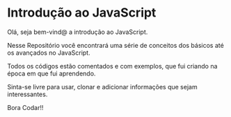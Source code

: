 # Introdução ao JavaScript
Olá, seja bem-vind@ a introdução ao JavaScript.

Nesse Repositório você encontrará uma série de conceitos dos básicos até os avançados no JavaScript.

Todos os códigos estão comentados e com exemplos, que fui criando na época em que fui aprendendo.

Sinta-se livre para usar, clonar e adicionar informações que sejam interessantes.

Bora Codar!!

